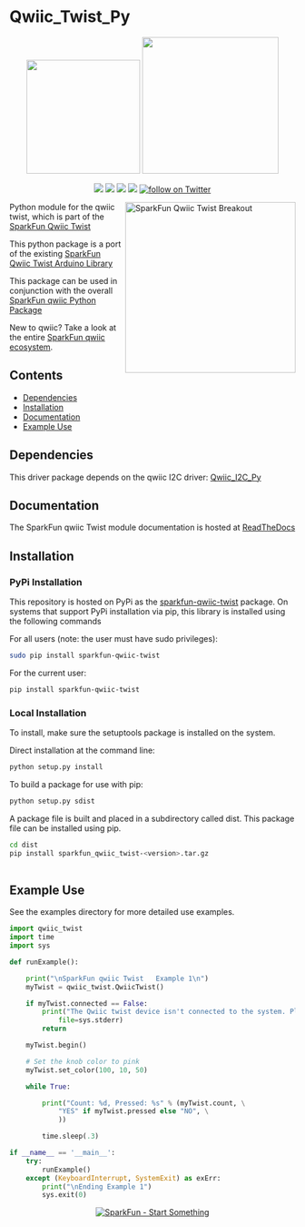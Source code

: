 Qwiic_Twist_Py
==================

<p align="center">
   <img src="https://cdn.sparkfun.com/assets/custom_pages/2/7/2/qwiic-logo-registered.jpg"  width=200>  
   <img src="https://www.python.org/static/community_logos/python-logo-master-v3-TM.png"  width=240>   
</p>
<p align="center">
	<a href="https://pypi.org/project/sparkfun-qwiic-twist/" alt="Package">
		<img src="https://img.shields.io/pypi/pyversions/sparkfun_qwiic_twist.svg" /></a>
	<a href="https://github.com/sparkfun/Qwiic_Twist_Py/issues" alt="Issues">
		<img src="https://img.shields.io/github/issues/sparkfun/Qwiic_Twist_Py.svg" /></a>
	<a href="https://qwiic-twist-py.readthedocs.io/en/latest/?" alt="Documentation">
		<img src="https://readthedocs.org/projects/qwiic-twist-py/badge/?version=latest&style=flat" /></a>
	<a href="https://github.com/sparkfun/Qwiic_Twist_Py/blob/master/LICENSE" alt="License">
		<img src="https://img.shields.io/badge/license-MIT-blue.svg" /></a>
	<a href="https://twitter.com/intent/follow?screen_name=sparkfun">
        	<img src="https://img.shields.io/twitter/follow/sparkfun.svg?style=social&logo=twitter"
           	 alt="follow on Twitter"></a>
	
</p>

<img src="https://cdn.sparkfun.com//assets/parts/1/3/4/3/3/15083-SparkFun_Qwiic_Twist_-_RGB_Rotary_Encoder_Breakout-01.jpg"  align="right" width=300 alt="SparkFun Qwiic Twist Breakout">

Python module for the qwiic twist, which is part of the [SparkFun Qwiic Twist](https://www.sparkfun.com/products/15083)

This python package is a port of the existing [SparkFun Qwiic Twist Arduino Library](https://github.com/sparkfun/SparkFun_Qwiic_Twist_Arduino_Library)

This package can be used in conjunction with the overall [SparkFun qwiic Python Package](https://github.com/sparkfun/Qwiic_Py)

New to qwiic? Take a look at the entire [SparkFun qwiic ecosystem](https://www.sparkfun.com/qwiic).

## Contents

* [Dependencies](#dependencies)
* [Installation](#installation)
* [Documentation](#documentation)
* [Example Use](#example-use)

Dependencies 
---------------
This driver package depends on the qwiic I2C driver: 
[Qwiic_I2C_Py](https://github.com/sparkfun/Qwiic_I2C_Py)

Documentation
-------------
The SparkFun qwiic Twist module documentation is hosted at [ReadTheDocs](https://qwiic-twist-py.readthedocs.io/en/latest/?)

Installation
-------------

### PyPi Installation
This repository is hosted on PyPi as the [sparkfun-qwiic-twist](https://pypi.org/project/sparkfun-qwiic-twist/) package. On systems that support PyPi installation via pip, this library is installed using the following commands

For all users (note: the user must have sudo privileges):
```sh
sudo pip install sparkfun-qwiic-twist
```
For the current user:

```sh
pip install sparkfun-qwiic-twist
```

### Local Installation
To install, make sure the setuptools package is installed on the system.

Direct installation at the command line:
```sh
python setup.py install
```

To build a package for use with pip:
```sh
python setup.py sdist
 ```
A package file is built and placed in a subdirectory called dist. This package file can be installed using pip.
```sh
cd dist
pip install sparkfun_qwiic_twist-<version>.tar.gz
  
```
Example Use
 ---------------
See the examples directory for more detailed use examples.

```python
import qwiic_twist
import time
import sys

def runExample():

	print("\nSparkFun qwiic Twist   Example 1\n")
	myTwist = qwiic_twist.QwiicTwist()

	if myTwist.connected == False:
		print("The Qwiic twist device isn't connected to the system. Please check your connection", \
			file=sys.stderr)
		return

	myTwist.begin()

	# Set the knob color to pink
	myTwist.set_color(100, 10, 50)

	while True:

		print("Count: %d, Pressed: %s" % (myTwist.count, \
			"YES" if myTwist.pressed else "NO", \
			))

		time.sleep(.3)

if __name__ == '__main__':
	try:
		runExample()
	except (KeyboardInterrupt, SystemExit) as exErr:
		print("\nEnding Example 1")
		sys.exit(0)

```
<p align="center">
<a href="https://www.sparkfun.com" alt="SparkFun">
<img src="https://cdn.sparkfun.com/assets/custom_pages/3/3/4/dark-logo-red-flame.png" alt="SparkFun - Start Something"></a>
</p>
